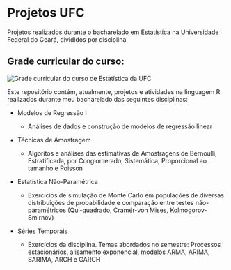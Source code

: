 # Projetos UFC
Projetos realizados durante o bacharelado em Estatística na Universidade Federal do Ceará, divididos por disciplina

## Grade curricular do curso:

![Grade curricular do curso de Estatística da UFC](https://dema.ufc.br/wp-content/uploads/2017/09/fluxograma-estatistica.png "Grade curricular do curso de Estatística da UFC")

Este repositório contém, atualmente, projetos e atividades na linguagem R realizados durante meu bacharelado das seguintes disciplinas:

- Modelos de Regressão I
     - Análises de dados e construção de modelos de regressão linear
  
- Técnicas de Amostragem
     - Algoritos e análises das estimativas de Amostragens de Bernoulli, Estratificada, por Conglomerado, Sistemática, Proporcional ao tamanho e Poisson
  
- Estatística Não-Paramétrica
     - Exercícios de simulação de Monte Carlo em populações de diversas distribuições de probabilidade e comparação entre testes não-paramétricos (Qui-quadrado, Cramér-von Mises, Kolmogorov-Smirnov)

- Séries Temporais
     - Exercícios da disciplina. Temas abordados no semestre: Processos estacionários, alisamento exponencial, modelos ARMA, ARIMA, SARIMA, ARCH e GARCH








